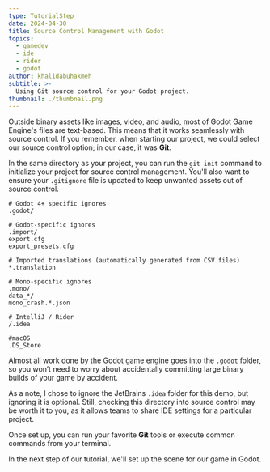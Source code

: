 ```yaml
---
type: TutorialStep
date: 2024-04-30
title: Source Control Management with Godot
topics:
  - gamedev
  - ide
  - rider
  - godot
author: khalidabuhakmeh
subtitle: >-
  Using Git source control for your Godot project.
thumbnail: ./thumbnail.png
---
```


Outside binary assets like images, video, and audio, most of Godot Game Engine's files are text-based. This means that it works seamlessly with source control. If you remember, when starting our project, we could select our source control option; in our case, it was **Git**.

In the same directory as your project, you can run the `git init` command to initialize your project for source control management. You'll also want to ensure your `.gitignore` file is updated to keep unwanted assets out of source control.

```text
# Godot 4+ specific ignores
.godot/

# Godot-specific ignores
.import/
export.cfg
export_presets.cfg

# Imported translations (automatically generated from CSV files)
*.translation

# Mono-specific ignores
.mono/
data_*/
mono_crash.*.json

# IntelliJ / Rider
/.idea

#macOS
.DS_Store
```

Almost all work done by the Godot game engine goes into the `.godot` folder, so you won’t need to worry about accidentally committing large binary builds of your game by accident.

As a note, I chose to ignore the JetBrains `.idea` folder for this demo, but ignoring it is optional. Still, checking this directory into source control may be worth it to you, as it allows teams to share IDE settings for a particular project.

Once set up, you can run your favorite **Git** tools or execute common commands from your terminal.

In the next step of our tutorial, we'll set up the scene for our game in Godot.
